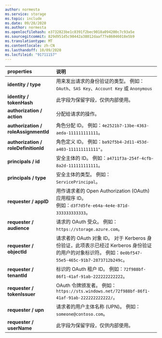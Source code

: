 ```yaml
---
author: normesta
ms.service: storage
ms.topic: include
ms.date: 09/28/2020
ms.author: normesta
ms.openlocfilehash: e3732823be1c8391f2bec9018a094200c7c93a5e
ms.sourcegitcommit: 829d951d5c90442a38012daaf77e86046018e5b9
ms.translationtype: MT
ms.contentlocale: zh-CN
ms.lasthandoff: 10/09/2020
ms.locfileid: "91711157"
---
```

| properties | 说明 |
|:--- |:---|
|**identity / type** | 用来发出请求的身份验证的类型。 例如：`OAuth`、`SAS Key`、`Account Key` 或 `Anonymous` |
|**identity / tokenHash**|此字段为保留字段，仅供内部使用。 |
|**authorization / action** | 分配给请求的操作。 |
|**authorization / roleAssignmentId** | 角色分配 ID。 例如：`4e2521b7-13be-4363-aeda-111111111111`。|
|**authorization / roleDefinitionId** | 角色定义 ID。 例如：`ba92f5b4-2d11-453d-a403-111111111111"`。|
|**principals / id** | 安全主体的 ID。 例如：`a4711f3a-254f-4cfb-8a2d-111111111111`。|
|**principals / type** | 安全主体的类型。 例如：`ServicePrincipal`。 |
|**requester / appID** | 用作请求者的 Open Authorization (OAuth) 应用程序 ID。 <br> 例如：`d3f7d5fe-e64a-4e4e-871d-333333333333`。|
|**requester / audience** | 请求的 OAuth 受众。 例如：`https://storage.azure.com`。 |
|**requester / objectId** | 请求者的 OAuth 对象 ID。 对于 Kerberos 身份验证，此项表示已经过 Kerberos 身份验证的用户的对象标识符。 例如：`0e0bf547-55e5-465c-91b7-2873712b249c`。 |
|**requester / tenantId** | 标识的 OAuth 租户 ID。 例如：`72f988bf-86f1-41af-91ab-222222222222`。|
|**requester / tokenIssuer** | OAuth 令牌颁发者。 例如：`https://sts.windows.net/72f988bf-86f1-41af-91ab-222222222222/`。|
|**requester / upn** | 请求者的用户主体名称 (UPN)。 例如：`someone@contoso.com`。 |
|**requester / userName** | 此字段为保留字段，仅供内部使用。|